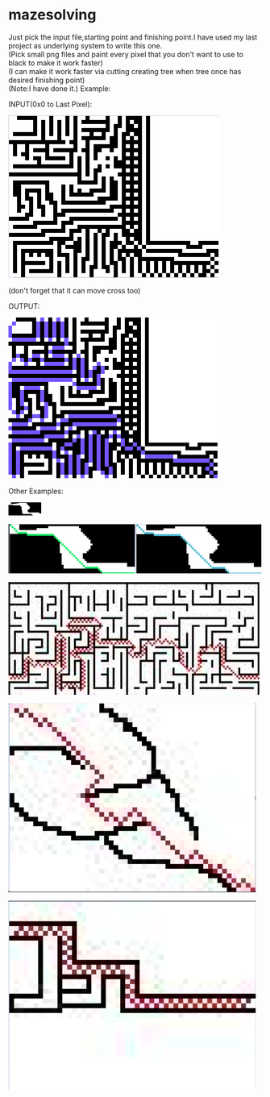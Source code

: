 # mazesolving

Just pick the input file,starting point and finishing point.I have used my last project as underlying system to write this one.<br/>
(Pick small png files and paint every pixel that you don't want to use to black to make it work faster)<br/>
(I can make it work faster via cutting creating tree when tree once has desired finishing point)<br/>
(Note:I have done it.)
Example: 

INPUT(0x0 to Last Pixel):

![](https://github.com/alperkaya0/mazesolving/blob/main/maze3INPUT.png)

(don't forget that it can move cross too)

OUTPUT:

![](https://github.com/alperkaya0/mazesolving/blob/main/outputMAZE.png)

Other Examples:

![](https://github.com/alperkaya0/mazesolving/blob/main/maze1.png)

![](https://github.com/alperkaya0/mazesolving/blob/main/Screenshot_1.png)

![](https://github.com/alperkaya0/mazesolving/blob/main/Screenshot_2.png)

![](https://github.com/alperkaya0/mazesolving/blob/main/Screenshot_3.png)

![](https://github.com/alperkaya0/mazesolving/blob/main/Screenshot_4.png)
